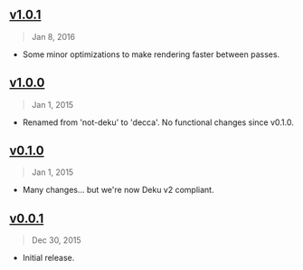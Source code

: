## [v1.0.1]
> Jan  8, 2016

- Some minor optimizations to make rendering faster between passes.

## [v1.0.0]
> Jan 1, 2015

- Renamed from 'not-deku' to 'decca'. No functional changes since v0.1.0.

## [v0.1.0]
> Jan 1, 2015

- Many changes... but we're now Deku v2 compliant.

## [v0.0.1]
> Dec 30, 2015

- Initial release.

[v0.0.1]: https://github.com/rstacruz/decca/tree/v0.0.1
[v0.1.0]: https://github.com/rstacruz/decca/compare/v0.0.1...v0.1.0
[v1.0.0]: https://github.com/rstacruz/decca/compare/v0.1.0...v1.0.0
[v1.0.1]: https://github.com/rstacruz/decca/compare/v1.0.0...v1.0.1
